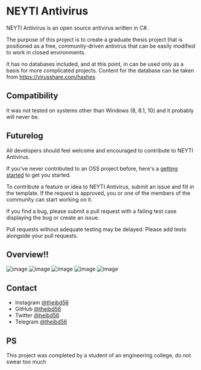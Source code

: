 # NEYTI Antivirus

NEYTI Antivirus is an open source antivirus written in C#.

The purpose of this project is to create a graduate thesis project that is positioned as a free, community-driven antivirus that can be easily modified to work in closed environments.

It has no databases included, and at this point, in can be used only as a basis for more complicated projects. Content for the database can be taken from https://virusshare.com/hashes

## Compatibility

It was not tested on systems other than Windows (8, 8.1, 10) and it probably will never be.

## Futurelog

All developers should feel welcome and encouraged to contribute to NEYTI Antivirus.

If you've never contributed to an OSS project before, here's a [getting started](https://akrabat.com/the-beginners-guide-to-contributing-to-a-github-project/) to get you started.

To contribute a feature or idea to NEYTI Antivirus, submit an issue and fill in the template. If the request is approved, you or one of the members of the community can start working on it.

If you find a bug, please submit a pull request with a failing test case displaying the bug or create an issue.

Pull requests without adequate testing may be delayed. Please add tests alongside your pull requests.

## Overview!!

![image](https://user-images.githubusercontent.com/84173880/163362607-791b25a8-6ded-4293-907d-0f08f7e14190.png)
![image](https://user-images.githubusercontent.com/84173880/163362644-234eaf80-95b8-4b88-84c4-6b20532fb65c.png)
![image](https://user-images.githubusercontent.com/84173880/163362681-90045fd7-55be-4097-8736-53cf4a1dc684.png)
![image](https://user-images.githubusercontent.com/84173880/163362992-a9fdfd0c-7f4a-4b18-8d89-a42e1b93e5e0.png)
![image](https://user-images.githubusercontent.com/84173880/163362757-c0be0e83-96e9-4828-abdf-d84b71294132.png)

## Contact

- Instagram [@theibd56](https://www.instagram.com/theibd56)
- GitHub [@theibd56](https://github.com/theibd56)
- Twitter [@heibd56](https://twitter.com/theibd56)
- Telegram [@theibd56](https://t.me/theibd56)

## PS

This project was completed by a student of an engineering college, do not swear too much
